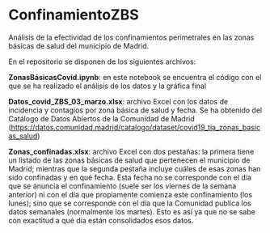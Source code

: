 # ConfinamientoZBS
Análisis de la efectividad de los confinamientos perimetrales en las zonas básicas de salud del municipio de Madrid.

En el repositorio se disponen de los siguientes archivos:

**ZonasBásicasCovid.ipynb**: en este notebook se encuentra el código con el que se ha realizado el análisis de los datos y la gráfica final

**Datos_covid_ZBS_03_marzo.xlsx**: archivo Excel con los datos de incidencia y contagios por zona básica de salud y fecha. Se ha obtenido del Catálogo de Datos Abiertos de la Comunidad de Madrid (https://datos.comunidad.madrid/catalogo/dataset/covid19_tia_zonas_basicas_salud)

**Zonas_confinadas.xlsx**: archivo Excel con dos pestañas: la primera tiene un listado de las zonas básicas de salud que pertenecen el municipio de Madrid; mientras que la segunda pestaña incluye cuáles de esas zonas han sido confinadas y en qué fecha. Esta fecha no se corresponde con el día que se anuncia el confinamiento (suele ser los viernes de la semana anterior) ni con el día que propiamente comienza este confinamiento (los lunes); sino que se corresponde con el día que la Comunidad publica los datos semanales (normalmente los martes). Esto es así ya que no se sabe con exactitud a qué día están consolidados esos datos.
